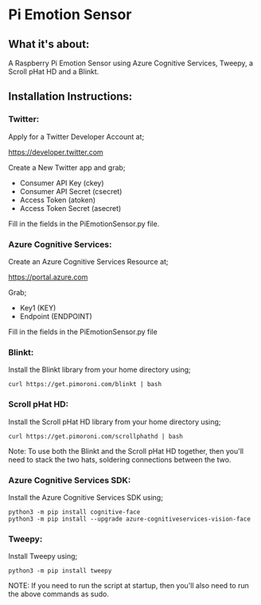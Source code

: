 # Pi Emotion Sensor

## What it's about:

A Raspberry Pi Emotion Sensor using Azure Cognitive Services, Tweepy, a Scroll pHat HD and a Blinkt.

## Installation Instructions:

### Twitter:

Apply for a Twitter Developer Account at;

https://developer.twitter.com

Create a New Twitter app and grab;

- Consumer API Key (ckey)
- Consumer API Secret (csecret)
- Access Token (atoken)
- Access Token Secret (asecret)

Fill in the fields in the PiEmotionSensor.py file.

### Azure Cognitive Services:

Create an Azure Cognitive Services Resource at;

https://portal.azure.com

Grab;

- Key1 (KEY)
- Endpoint (ENDPOINT)

Fill in the fields in the PiEmotionSensor.py file

### Blinkt:

Install the Blinkt library from your home directory using;

```shell
curl https://get.pimoroni.com/blinkt | bash
```

### Scroll pHat HD:

Install the Scroll pHat HD library from your home directory using;

```shell
curl https://get.pimoroni.com/scrollphathd | bash
```

Note: To use both the Blinkt and the Scroll pHat HD together, then you'll need to stack the two hats, soldering connections between the two.

### Azure Cognitive Services SDK:

Install the Azure Cognitive Services SDK using;

```shell
python3 -m pip install cognitive-face
python3 -m pip install --upgrade azure-cognitiveservices-vision-face
```

### Tweepy:

Install Tweepy using;

```shell
python3 -m pip install tweepy
```

NOTE: If you need to run the script at startup, then you'll also need to run the above commands as sudo.

